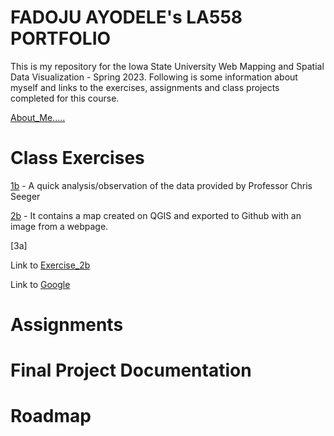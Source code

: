 # FADOJU AYODELE's LA558 PORTFOLIO

This is my repository for the Iowa State University Web Mapping and Spatial Data Visualization - Spring 2023. 
Following is some information about myself and links to the exercises, assignments and class projects completed for this course.

[About_Me.....](About_me/Aboutme.md)

# Class Exercises
[1b]() - A quick analysis/observation of the data provided by Professor Chris Seeger

[2b]() - It contains a map created on QGIS and exported to Github with an image from a webpage.
       
[3a] 

Link to [Exercise_2b](Class_Exercises/Exercise_2/Ex2b_Map.png)

Link to [Google](https://www.google.com)

# Assignments

# Final Project Documentation

# Roadmap
